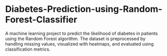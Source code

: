 # Diabetes-Prediction-using-Random-Forest-Classifier
A machine learning project to predict the likelihood of diabetes in patients using the Random Forest algorithm. The dataset is preprocessed by handling missing values, visualized with heatmaps, and evaluated using classification metrics.
